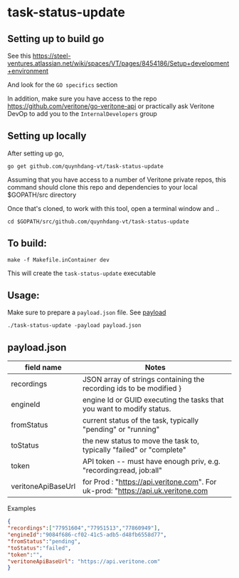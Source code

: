 # task-status-update


## Setting up to build go

See this https://steel-ventures.atlassian.net/wiki/spaces/VT/pages/8454186/Setup+development+environment

And look for the `GO specifics` section


In addition, make sure you have access to the repo https://github.com/veritone/go-veritone-api or practically ask Veritone DevOp to add you to the `InternalDevelopers` group



## Setting up locally

After setting up go,

```
go get github.com/quynhdang-vt/task-status-update
```

Assuming that you have access to a number of Veritone private repos, this command should clone this repo and dependencies to your local $GOPATH/src directory


Once that's cloned, to work with this tool, open a terminal window and ..

```
cd $GOPATH/src/github.com/quynhdang-vt/task-status-update
```


## To build:

```
make -f Makefile.inContainer dev
```

This will create the `task-status-update` executable

## Usage:

Make sure to prepare a `payload.json` file.  See [payload](#payload_json)

```
./task-status-update -payload payload.json
```


## payload.json<a name=payload_json></a>

| field name | Notes |
|------------|-------|
|recordings | JSON array of strings containing the recording ids to be modified }|
| engineId | engine Id or GUID executing the tasks that you want to modify status. |
| fromStatus | current status of the task, typically "pending" or "running" |
| toStatus | the new status to move the task to, typically "failed" or "complete" |
| token | API token -- must have enough priv, e.g. "recording:read, job:all" |
| veritoneApiBaseUrl | for Prod :  "https://api.veritone.com".  For uk-prod: "https://api.uk.veritone.com |




Examples

```json
{
"recordings":["77951604","77951513","77860949"],
"engineId":"9084f686-cf02-41c5-adb5-d48fb6558d77",
"fromStatus":"pending",
"toStatus":"failed",
"token":"",
"veritoneApiBaseUrl": "https://api.veritone.com"
}
```


